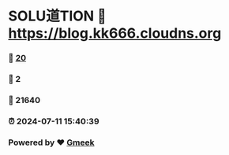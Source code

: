 # SOLU道TION :link: https://blog.kk666.cloudns.org 
### :page_facing_up: [20](https://blog.kk666.cloudns.org/tag.html) 
### :speech_balloon: 2 
### :hibiscus: 21640 
### :alarm_clock: 2024-07-11 15:40:39 
### Powered by :heart: [Gmeek](https://github.com/Meekdai/Gmeek)
